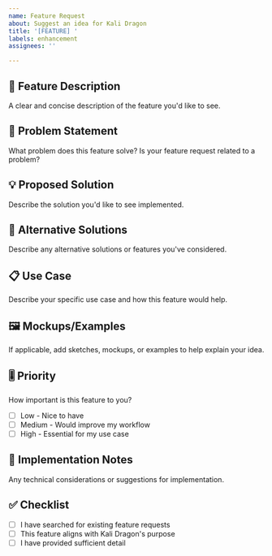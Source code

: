 ```yaml
---
name: Feature Request
about: Suggest an idea for Kali Dragon
title: '[FEATURE] '
labels: enhancement
assignees: ''

---
```


## 🚀 Feature Description
A clear and concise description of the feature you'd like to see.

## 🎯 Problem Statement
What problem does this feature solve? Is your feature request related to a problem?

## 💡 Proposed Solution
Describe the solution you'd like to see implemented.

## 🔄 Alternative Solutions
Describe any alternative solutions or features you've considered.

## 📋 Use Case
Describe your specific use case and how this feature would help.

## 🖼️ Mockups/Examples
If applicable, add sketches, mockups, or examples to help explain your idea.

## 🎚️ Priority
How important is this feature to you?
- [ ] Low - Nice to have
- [ ] Medium - Would improve my workflow
- [ ] High - Essential for my use case

## 🔧 Implementation Notes
Any technical considerations or suggestions for implementation.

## ✅ Checklist
- [ ] I have searched for existing feature requests
- [ ] This feature aligns with Kali Dragon's purpose
- [ ] I have provided sufficient detail
